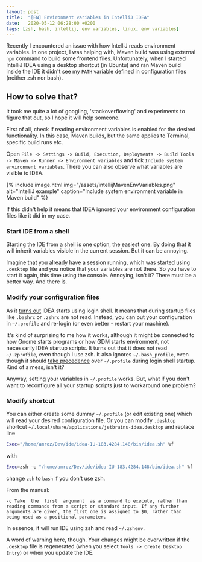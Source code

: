```yaml
---
layout: post
title:  "[EN] Environment variables in IntelliJ IDEA"
date:   2020-05-12 06:28:00 +0200
tags: [zsh, bash, intellij, env variables, linux, env variables]
---
```


Recently I encountered an issue with how IntelliJ reads environment variables. In one project, I was helping with, Maven build was using external `npm` command to build some frontend files. Unfortunately, when I started IntelliJ IDEA using a desktop shortcut (in Ubuntu) and ran Maven build inside the IDE it didn't see my `PATH` variable defined in configuration files (neither zsh nor bash).

## How to solve that?

It took me quite a lot of googling, 'stackoverflowing' and experiments to figure that out, so I hope it will help someone.

First of all, check if reading environment variables is enabled for the desired functionality. In this case, Maven builds, but the same applies to Terminal, specific build runs etc.

Open `File -> Settings -> Build, Execution, Deployments -> Build Tools -> Maven -> Runner -> Environment variables` and tick `Include system environment variables`. There you can also observe what variables are visible to IDEA.

{% include image.html
            img="/assets/intellijMavenEnvVariables.png"
            alt="IntelliJ example"
            caption="Include system environment variable in Maven build"
%}

If this didn't help it means that IDEA ignored your environment configuration files like it did in my case.

### Start IDE from a shell

Starting the IDE from a shell is one option, the easiest one. By doing that it will inherit variables visible in the current session. But it can be annoying.

Imagine that you already have a session running, which was started using `.desktop` file and you notice that your variables are not there. So you have to start it again, this time using the console. Annoying, isn't it? There must be a better way. And there is.

### Modify your configuration files

As it [turns out](https://youtrack.jetbrains.com/issue/IDEABKL-7589) IDEA starts using login shell. It means that during startup files like `.bashrc` or `.zshrc` are not read. Instead, you can put your configuration in `~/.profile` and re-login (or even better - restart your machine).

It's kind of surprising to me how it works, although it might be connected to how Gnome starts programs or how GDM starts environment, not necessarily IDEA startup scripts. It turns out that it does not read `~/.zprofile`, even though I use zsh. It also ignores `~/.bash_profile`, even though it should [take precedence](https://www.gnu.org/software/bash/manual/html_node/Bash-Startup-Files.html) over `~/.profile` during login shell startup. Kind of a mess, isn't it?


Anyway, setting your variables in `~/.profile` works. But, what if you don't want to reconfigure all your startup scripts just to workaround one problem?

### Modify shortcut

You can either create some dummy `~/.profile` (or edit existing one) which will read your desired configuration file. Or you can modify `.desktop` shortcut `~/.local/share/applications/jetbrains-idea.desktop` and replace line

```bash
Exec="/home/amroz/Dev/ide/idea-IU-183.4284.148/bin/idea.sh" %f
```

with
```bash
Exec=zsh -c "/home/amroz/Dev/ide/idea-IU-183.4284.148/bin/idea.sh" %f
```

change `zsh` to `bash` if you don't use zsh.

From the manual:
```
-c Take  the  first  argument  as a command to execute, rather than reading commands from a script or standard input. If any further arguments are given, the first one is assigned to $0, rather than being used as a positional parameter.
```

In essence, it will run IDE using zsh and read `~/.zshenv`.

A word of warning here, though. Your changes might be overwritten if the `.desktop` file is regenerated (when you select `Tools -> Create Desktop Entry`) or when you update the IDE.

